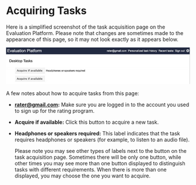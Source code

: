 # Acquiring Tasks

Here is a simplified screenshot of the task acquisition page on the Evaluation Platform. Please note that changes are sometimes made to the appearance of this page, so it may not look exactly as it appears below.

![acquiring tasks example](../images/img848.jpg)

A few notes about how to acquire tasks from this page:

- **rater@gmail.com:** Make sure you are logged in to the account you used to sign up for the rating program.

- **Acquire if available:** Click this button to acquire a new task.

- **Headphones or speakers required:** This label indicates that the task requires headphones or speakers (for example, to listen to an audio file).

  Please note you may see other types of labels next to the button on the task acquisition page. Sometimes there will be only one button, while other times you may see more than one button displayed to distinguish tasks with different requirements. When there is more than one displayed, you may choose the one you want to acquire.
